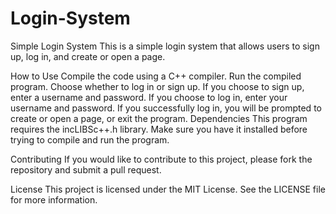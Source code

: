 # Login-System
Simple Login System
This is a simple login system that allows users to sign up, log in, and create or open a page.

How to Use
Compile the code using a C++ compiler.
Run the compiled program.
Choose whether to log in or sign up.
If you choose to sign up, enter a username and password. If you choose to log in, enter your username and password.
If you successfully log in, you will be prompted to create or open a page, or exit the program.
Dependencies
This program requires the incLIBSc++.h library. Make sure you have it installed before trying to compile and run the program.

Contributing
If you would like to contribute to this project, please fork the repository and submit a pull request.

License
This project is licensed under the MIT License. See the LICENSE file for more information.
